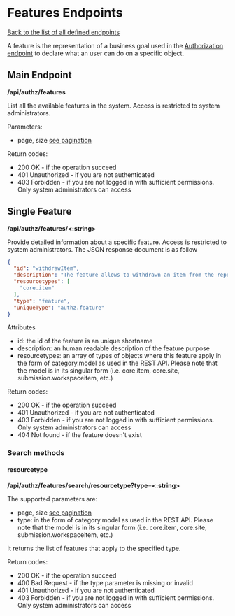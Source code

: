 # Features Endpoints
[Back to the list of all defined endpoints](endpoints.md)

A feature is the representation of a business goal used in the [Authorization endpoint](authorizations.md) to declare what an user can do on a specific object.

## Main Endpoint
**/api/authz/features**

List all the available features in the system. Access is restricted to system administrators.

Parameters:
* page, size [see pagination](README.md#Pagination)

Return codes:
* 200 OK - if the operation succeed
* 401 Unauthorized - if you are not authenticated
* 403 Forbidden - if you are not logged in with sufficient permissions. Only system administrators can access

## Single Feature
**/api/authz/features/<:string>**

Provide detailed information about a specific feature. Access is restricted to system administrators. The JSON response document is as follow

```json
{
  "id": "withdrawItem",
  "description": "The feature allows to withdrawn an item from the repository without deleting it. The restoreItem feature allow to undo the process",
  "resourcetypes": [
  	"core.item"
  ],
  "type": "feature",
  "uniqueType": "authz.feature"
}
```

Attributes
* id: the id of the feature is an unique shortname
* description: an human readable description of the feature purpose 
* resourcetypes: an array of types of objects where this feature apply in the form of category.model as used in the REST API. Please note that the model is in its singular form (i.e. core.item, core.site, submission.workspaceitem, etc.)

Return codes:
* 200 OK - if the operation succeed
* 401 Unauthorized - if you are not authenticated
* 403 Forbidden - if you are not logged in with sufficient permissions. Only system administrators can access
* 404 Not found - if the feature doesn't exist

### Search methods
#### resourcetype
**/api/authz/features/search/resourcetype?type=<:string>**

The supported parameters are:
* page, size [see pagination](README.md#Pagination)
* type: in the form of category.model as used in the REST API. Please note that the model is in its singular form (i.e. core.item, core.site, submission.workspaceitem, etc.)

It returns the list of features that apply to the specified type. 

Return codes:
* 200 OK - if the operation succeed
* 400 Bad Request - if the type parameter is missing or invalid
* 401 Unauthorized - if you are not authenticated
* 403 Forbidden - if you are not logged in with sufficient permissions. Only system administrators can access 